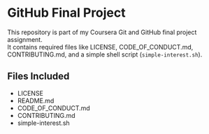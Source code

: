 # GitHub Final Project

This repository is part of my Coursera Git and GitHub final project assignment.  
It contains required files like LICENSE, CODE_OF_CONDUCT.md, CONTRIBUTING.md, and a simple shell script (`simple-interest.sh`).

## Files Included
- LICENSE  
- README.md  
- CODE_OF_CONDUCT.md  
- CONTRIBUTING.md  
- simple-interest.sh
